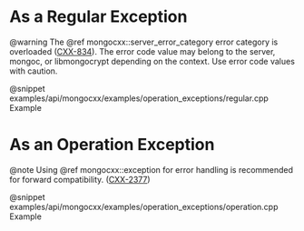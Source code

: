 # As a Regular Exception

@warning The @ref mongocxx::server_error_category error category is overloaded ([CXX-834](https://jira.mongodb.org/browse/CXX-834)). The error code value may belong to the server, mongoc, or libmongocrypt depending on the context. Use error code values with caution.

@snippet examples/api/mongocxx/examples/operation_exceptions/regular.cpp Example

# As an Operation Exception

@note Using @ref mongocxx::exception for error handling is recommended for forward compatibility. ([CXX-2377](https://jira.mongodb.org/browse/CXX-2377))

@snippet examples/api/mongocxx/examples/operation_exceptions/operation.cpp Example
